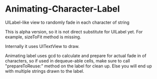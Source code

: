 Animating-Character-Label
=========================

UILabel-like view to randomly fade in each character of string

This is alpha version, so it is not direct substitute for UILabel yet.
For example, sizeToFit method is missing.

Internally it uses UITextView to draw.

Animating label uses gcd to calculate and prepare for actual fade in of characters, so if used in dequeue-able cells, make sure to call "prepareToReuse:" method on the label for clean up. Else you will end up with multiple strings drawn to the label. 
